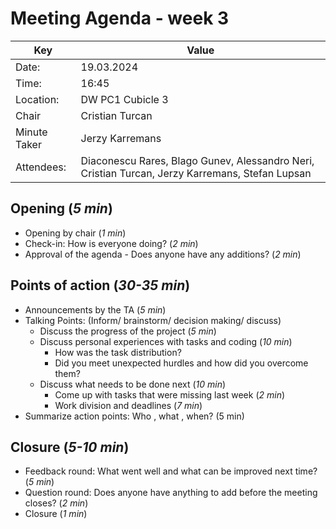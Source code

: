 # Meeting Agenda - week 3

| Key          | Value                                                                            |
| ------------ |----------------------------------------------------------------------------------|
| Date:        | 19.03.2024                                                                       |
| Time:        | 16:45                                                                            |
| Location:    | DW PC1 Cubicle 3                                                                 |
| Chair        | Cristian Turcan                                                                  |
| Minute Taker | Jerzy Karremans                                                                  |
| Attendees:   | Diaconescu Rares, Blago Gunev, Alessandro Neri, Cristian Turcan, Jerzy Karremans, Stefan Lupsan |

## Opening (_5 min_)

- Opening by chair (_1 min_)
- Check-in: How is everyone doing? (_2 min_)
- Approval of the agenda - Does anyone have any additions? (_2 min_)

## Points of action (_30-35 min_)

- Announcements by the TA (_5 min_)
- Talking Points: (Inform/ brainstorm/ decision making/ discuss)
  - Discuss the progress of the project (_5 min_)
  - Discuss personal experiences with tasks and coding (_10 min_)
    - How was the task distribution?
    - Did you meet unexpected hurdles and how did you overcome them?
  - Discuss what needs to be done next (_10 min_)
    - Come up with tasks that were missing last week (_2 min_)
    - Work division and deadlines (_7 min_)
- Summarize action points: Who , what , when? (5 min)

## Closure (_5-10 min_)

- Feedback round: What went well and what can be improved next time? (_5 min_)
- Question round: Does anyone have anything to add before the meeting closes? (_2 min_)
- Closure (_1 min_)
